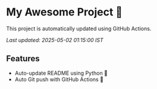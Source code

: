 # My Awesome Project 🚀

This project is automatically updated using GitHub Actions.

_Last updated: 2025-05-02 01:15:00 IST_

## Features
- Auto-update README using Python 🐍
- Auto Git push with GitHub Actions 🤖
